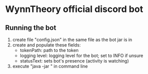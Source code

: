 # WynnTheory official discord bot


## Running the bot
1) create file "config.json" in the same file as the bot jar is in
2) create and populate these fields:
    - tokenPath: path to the token
    - logging level: logging level for the bot; set to INFO if unsure
    - statusText: sets bot's presence (activity is watching)
3) execute "java -jar <file name>" in command line
